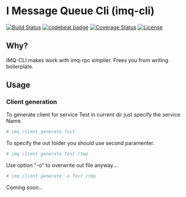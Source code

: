 # I Message Queue Cli (imq-cli)

[![Build Status](https://travis-ci.org/imqueue/imq-cli.svg?branch=master)](https://travis-ci.org/imqueue/imq-cli)
[![codebeat badge](https://codebeat.co/badges/bafe0c12-51c6-4419-b671-cf107b5293e3)](https://codebeat.co/projects/github-com-imqueue-imq-cli-master)
[![Coverage Status](https://coveralls.io/repos/github/imqueue/imq-cli/badge.svg?branch=master)](https://coveralls.io/github/imqueue/imq-cli?branch=master)
[![License](https://img.shields.io/badge/license-ISC-blue.svg)](https://rawgit.com/imqueue/imq-cli/master/LICENSE)

## Why?

IMQ-CLI makes work with imq-rpc simplier.	Frees you from writing boilerplate.

## Usage

### Client generation

To generate client for service Test in current dir just specify the service Name.

~~~sh
# imq client generate Test
~~~

To specify the out folder you should use second paramenter.

~~~sh
# imq client generate Test /tmp
~~~

Use option "-o" to overwrite out file anyway....

~~~sh
# imq client generate -o Test /tmp
~~~

Coming soon...
